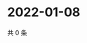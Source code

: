 # 2022-01-08

共 0 条

<!-- BEGIN WEIBO -->
<!-- 最后更新时间 Sat Jan 08 2022 05:12:52 GMT+0800 (China Standard Time) -->

<!-- END WEIBO -->
